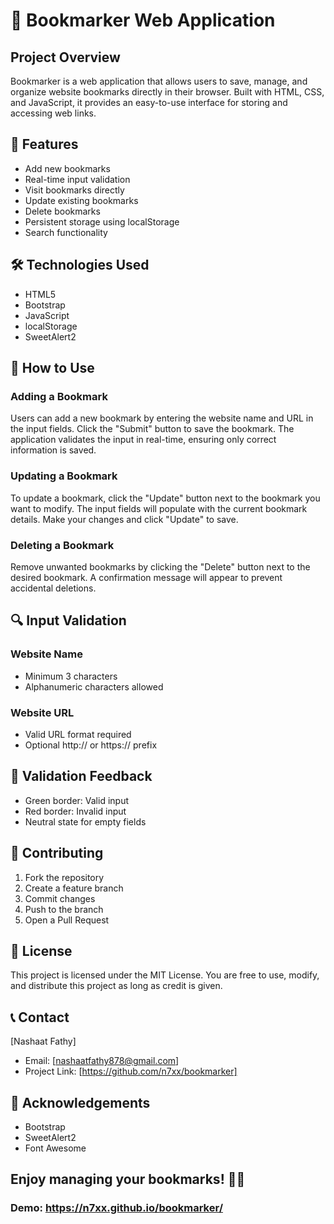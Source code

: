 # 🔖 Bookmarker Web Application

## Project Overview

Bookmarker is a web application that allows users to save, manage, and organize website bookmarks directly in their browser. Built with HTML, CSS, and JavaScript, it provides an easy-to-use interface for storing and accessing web links.

## 🌟 Features

- Add new bookmarks
- Real-time input validation
- Visit bookmarks directly
- Update existing bookmarks
- Delete bookmarks
- Persistent storage using localStorage
- Search functionality

## 🛠 Technologies Used

- HTML5
- Bootstrap
- JavaScript
- localStorage
- SweetAlert2

## 🚀 How to Use

### Adding a Bookmark

Users can add a new bookmark by entering the website name and URL in the input fields. Click the "Submit" button to save the bookmark. The application validates the input in real-time, ensuring only correct information is saved.

### Updating a Bookmark

To update a bookmark, click the "Update" button next to the bookmark you want to modify. The input fields will populate with the current bookmark details. Make your changes and click "Update" to save.

### Deleting a Bookmark

Remove unwanted bookmarks by clicking the "Delete" button next to the desired bookmark. A confirmation message will appear to prevent accidental deletions.

## 🔍 Input Validation

### Website Name
- Minimum 3 characters
- Alphanumeric characters allowed

### Website URL
- Valid URL format required
- Optional http:// or https:// prefix

## 📝 Validation Feedback

- Green border: Valid input
- Red border: Invalid input
- Neutral state for empty fields

## 🤝 Contributing

1. Fork the repository
2. Create a feature branch
3. Commit changes
4. Push to the branch
5. Open a Pull Request

 ## 📜 License
This project is licensed under the MIT License. You are free to use, modify, and distribute this project as long as credit is given.


## 📞 Contact

[Nashaat Fathy]
- Email: [nashaatfathy878@gmail.com]
- Project Link: [https://github.com/n7xx/bookmarker]

## 🙏 Acknowledgements

- Bootstrap
- SweetAlert2
- Font Awesome

## Enjoy managing your bookmarks! 📌🌐
### Demo: https://n7xx.github.io/bookmarker/